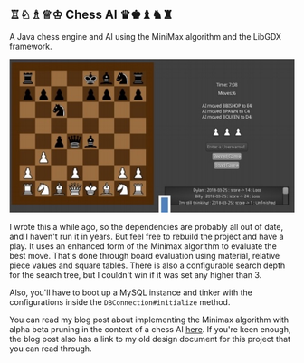 ## ♖♘♗♕♔ Chess AI ♛♚♝♞♜
A Java chess engine and AI using the MiniMax algorithm and the LibGDX framework.

![](graphics/1.jpg)

I wrote this a while ago, so the dependencies are probably all out of date, and I haven't run it in years. But feel free to rebuild the project and have a play. It uses an enhanced form of the Minimax algorithm to evaluate the best move. That's done through board evaluation using material, relative piece values and square tables. There is also a configurable search depth for the search tree, but I couldn't win if it was set any higher than 3.

Also, you'll have to boot up a MySQL instance and tinker with the configurations inside the `DBConnection#initialize` method.

You can read my blog post about implementing the Minimax algorithm with alpha beta pruning in the context of a chess AI [here](https://dyluc.github.io/2020/12/08/chess-ai-minimax.html). If you're keen enough, the blog post also has a link to my old design document for this project that you can read through.
